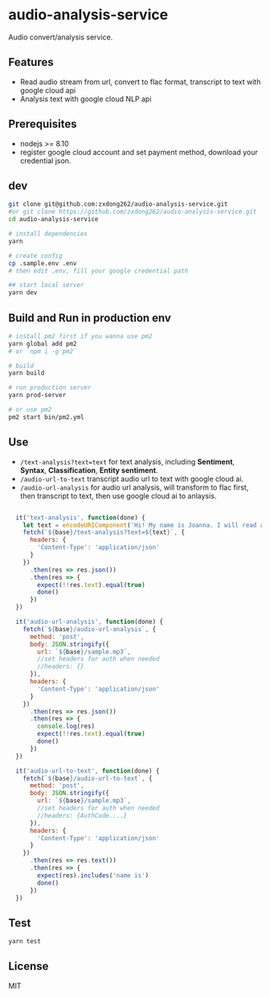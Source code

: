 # audio-analysis-service
Audio convert/analysis service.

## Features
- Read audio stream from url, convert to flac format, transcript to text with google cloud api
- Analysis text with google cloud NLP api

## Prerequisites
- nodejs >= 8.10
- register google cloud account and set payment method, download your credential json.

## dev
```bash
git clone git@github.com:zxdong262/audio-analysis-service.git
#or git clone https://github.com/zxdong262/audio-analysis-service.git
cd audio-analysis-service

# install dependencies
yarn

# create config
cp .sample.env .env
# then edit .env, fill your google credential path

## start local server
yarn dev

```
## Build and Run in production env
```bash
# install pm2 first if you wanna use pm2
yarn global add pm2
# or `npm i -g pm2`

# build
yarn build

# run production server
yarn prod-server

# or use pm2
pm2 start bin/pm2.yml
```

## Use
- `/text-analysis?text=text` for text analysis, including **Sentiment**, **Syntax**, **Classification**, **Entity sentiment**.
- `/audio-url-to-text` transcript audio url to text with google cloud ai.
- `/audio-url-analysis` for audio url analysis, will transform to flac first, then transcript to text, then use google cloud ai to anlaysis.


```js

  it('text-analysis', function(done) {
    let text = encodeURIComponent('Hi! My name is Joanna. I will read any text you type here')
    fetch(`${base}/text-analysis?text=${text}`, {
      headers: {
        'Content-Type': 'application/json'
      }
    })
      .then(res => res.json())
      .then(res => {
        expect(!!res.text).equal(true)
        done()
      })
  })

  it('audio-url-analysis', function(done) {
    fetch(`${base}/audio-url-analysis`, {
      method: 'post',
      body: JSON.stringify({
        url: `${base}/sample.mp3`,
        //set headers for auth when needed
        //headers: {}
      }),
      headers: {
        'Content-Type': 'application/json'
      }
    })
      .then(res => res.json())
      .then(res => {
        console.log(res)
        expect(!!res.text).equal(true)
        done()
      })
  })

  it('audio-url-to-text', function(done) {
    fetch(`${base}/audio-url-to-text`, {
      method: 'post',
      body: JSON.stringify({
        url: `${base}/sample.mp3`,
        //set headers for auth when needed
        //headers: {AuthCode....}
      }),
      headers: {
        'Content-Type': 'application/json'
      }
    })
      .then(res => res.text())
      .then(res => {
        expect(res).includes('name is')
        done()
      })
  })


```
## Test
```bash
yarn test
```

## License
MIT

